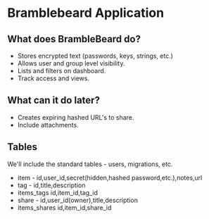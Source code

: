 # Bramblebeard Application

## What does BrambleBeard do?

  * Stores encrypted text (passwords, keys, strings, etc.)
  * Allows user and group level visibility.
  * Lists and filters on dashboard.
  * Track access and views.

## What can it do later?

  * Creates expiring hashed URL's to share.
  * Include attachments.

## Tables
We'll include the standard tables - users, migrations, etc.

  * item - id,user_id,secret(hidden,hashed password,etc.),notes,url
  * tag - id,title,description
  * items_tags id,item_id,tag_id
  * share - id,user_id(owner),title,description
  * items_shares id,item_id,share_id
